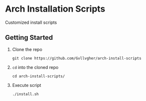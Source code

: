 # Arch Installation Scripts
Customized install scripts
 
## Getting Started
1. Clone the repo
   ```
   git clone https://github.com/Gvllvgher/arch-install-scripts
   ```

2. `cd` into the cloned repo
   ```
   cd arch-install-scripts/
   ```

4. Execute script
   ```
   ./install.sh
   ```
